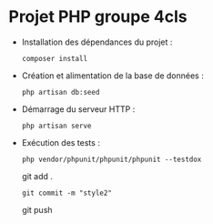 # Projet PHP groupe 4cls

- Installation des dépendances du projet :
    ~~~
    composer install
    ~~~

- Création et alimentation de la base de données :
    ~~~
    php artisan db:seed
    ~~~

- Démarrage du serveur HTTP :
    ~~~
    php artisan serve
    ~~~

- Exécution des tests :
    ~~~
    php vendor/phpunit/phpunit/phpunit --testdox
    ~~~
    git add .
    ~~~
    git commit -m "style2"
    ~~~
    git push
    ~~~